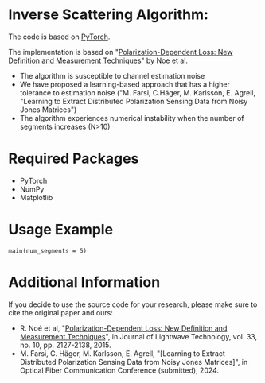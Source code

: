 # Inverse Scattering Algorithm:
The code is based on [PyTorch](https://pytorch.org/). 

The implementation is based on "[Polarization-Dependent Loss: New Definition and Measurement Techniques](https://ieeexplore.ieee.org/abstract/document/6999936)" by Noe et al. 

- The algorithm is susceptible to channel estimation noise
- We have proposed a learning-based approach that has a higher tolerance to estimation noise ("M. Farsi, C.Häger, M. Karlsson, E. Agrell, "Learning to Extract Distributed Polarization Sensing Data from Noisy Jones Matrices")
- The algorithm experiences numerical instability when the number of segments increases (N>10)

# Required Packages 
- PyTorch
- NumPy
- Matplotlib

# Usage Example
``` console
main(num_segments = 5)
```
# Additional Information

If you decide to use the source code for your research, please make sure to cite the original paper and ours:

* R. Noé et al, "[Polarization-Dependent Loss: New Definition and Measurement Techniques](https://ieeexplore.ieee.org/abstract/document/6999936)", in Journal of Lightwave Technology, vol. 33, no. 10, pp. 2127-2138, 2015.
* M. Farsi, C. Häger, M. Karlsson, E. Agrell, "[Learning to Extract Distributed Polarization Sensing Data from Noisy Jones Matrices]", in Optical Fiber Communication Conference (submitted), 2024.
